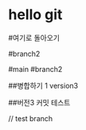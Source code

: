 # hello git

#여기로 돌아오기

#branch2

#main
#branch2


##병합하기 1 version3


##버전3 커밋 테스트


// test branch